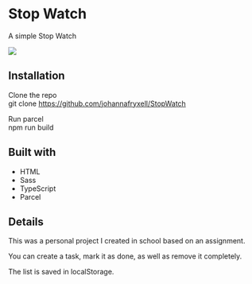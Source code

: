 # Stop Watch
A simple Stop Watch

![](.stopwatchpic.jpeg)

## Installation
Clone the repo\
git clone https://github.com/johannafryxell/StopWatch

Run parcel\
npm run build

## Built with
- HTML
- Sass
- TypeScript
- Parcel

## Details
This was a personal project I created in school based on an assignment.

You can create a task, mark it as done, as well as remove it completely.

The list is saved in localStorage.
